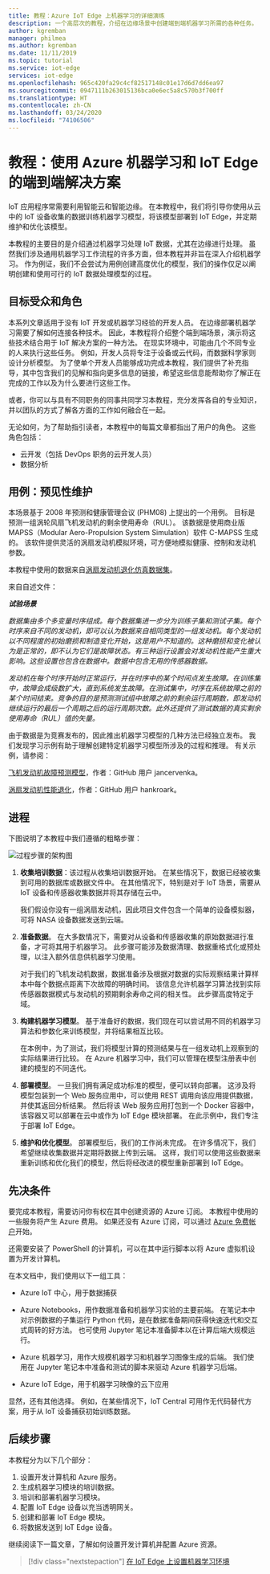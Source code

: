 ```yaml
---
title: 教程：Azure IoT Edge 上机器学习的详细演练
description: 一个高层次的教程，介绍在边缘场景中创建端到端机器学习所需的各种任务。
author: kgremban
manager: philmea
ms.author: kgremban
ms.date: 11/11/2019
ms.topic: tutorial
ms.service: iot-edge
services: iot-edge
ms.openlocfilehash: 965c420fa29c4cf82517148c01e17d6d7dd6ea97
ms.sourcegitcommit: 0947111b263015136bca0e6ec5a8c570b3f700ff
ms.translationtype: HT
ms.contentlocale: zh-CN
ms.lasthandoff: 03/24/2020
ms.locfileid: "74106506"
---
```

# <a name="tutorial-an-end-to-end-solution-using-azure-machine-learning-and-iot-edge"></a>教程：使用 Azure 机器学习和 IoT Edge 的端到端解决方案

IoT 应用程序常需要利用智能云和智能边缘。 在本教程中，我们将引导你使用从云中的 IoT 设备收集的数据训练机器学习模型，将该模型部署到 IoT Edge，并定期维护和优化该模型。

本教程的主要目的是介绍通过机器学习处理 IoT 数据，尤其在边缘进行处理。 虽然我们涉及通用机器学习工作流程的许多方面，但本教程并非旨在深入介绍机器学习。 作为例证，我们不会尝试为用例创建高度优化的模型，我们的操作仅足以阐明创建和使用可行的 IoT 数据处理模型的过程。

## <a name="target-audience-and-roles"></a>目标受众和角色

本系列文章适用于没有 IoT 开发或机器学习经验的开发人员。 在边缘部署机器学习需要了解如何连接各种技术。 因此，本教程将介绍整个端到端场景，演示将这些技术结合用于 IoT 解决方案的一种方法。 在现实环境中，可能由几个不同专业的人来执行这些任务。 例如，开发人员将专注于设备或云代码，而数据科学家则设计分析模型。 为了使单个开发人员能够成功完成本教程，我们提供了补充指导，其中包含我们的见解和指向更多信息的链接，希望这些信息能帮助你了解正在完成的工作以及为什么要进行这些工作。

或者，你可以与具有不同职务的同事共同学习本教程，充分发挥各自的专业知识，并以团队的方式了解各方面的工作如何融合在一起。

无论如何，为了帮助指引读者，本教程中的每篇文章都指出了用户的角色。 这些角色包括：

* 云开发（包括 DevOps 职务的云开发人员）
* 数据分析

## <a name="use-case-predictive-maintenance"></a>用例：预见性维护

本场景基于 2008 年预测和健康管理会议 (PHM08) 上提出的一个用例。 目标是预测一组涡轮风扇飞机发动机的剩余使用寿命（RUL）。 该数据是使用商业版 MAPSS（Modular Aero-Propulsion System Simulation）软件 C-MAPSS 生成的。 该软件提供灵活的涡扇发动机模拟环境，可方便地模拟健康、控制和发动机参数。

本教程中使用的数据来自[涡扇发动机退化仿真数据集](https://ti.arc.nasa.gov/tech/dash/groups/pcoe/prognostic-data-repository/#turbofan)。

来自自述文件：

***试验场景***

*数据集由多个多变量时序组成。每个数据集进一步分为训练子集和测试子集。每个时序来自不同的发动机，即可以认为数据来自相同类型的一组发动机。每个发动机以不同程度的初始磨损和制造变化开始，这是用户不知道的。这种磨损和变化被认为是正常的，即不认为它们是故障状态。有三种运行设置会对发动机性能产生重大影响。这些设置也包含在数据中。数据中包含无用的传感器数据。*

*发动机在每个时序开始时正常运行，并在时序中的某个时间点发生故障。在训练集中，故障会成级数扩大，直到系统发生故障。在测试集中，时序在系统故障之前的某个时间结束。竞争的目的是预测测试组中故障之前的剩余运行周期数，即发动机继续运行的最后一个周期之后的运行周期次数。此外还提供了测试数据的真实剩余使用寿命（RUL）值的矢量。*

由于数据是为竞赛发布的，因此推出机器学习模型的几种方法已经独立发布。 我们发现学习示例有助于理解创建特定机器学习模型所涉及的过程和推理。 有关示例，请参阅：

[飞机发动机故障预测模型](https://github.com/jancervenka/turbofan_failure)，作者：GitHub 用户 jancervenka。

[涡扇发动机性能退化](https://github.com/hankroark/Turbofan-Engine-Degradation)，作者：GitHub 用户 hankroark。

## <a name="process"></a>进程

下图说明了本教程中我们遵循的粗略步骤：

![过程步骤的架构图](media/tutorial-machine-learning-edge-01-intro/tutorial-steps-overview.png)

1. **收集培训数据**：该过程从收集培训数据开始。 在某些情况下，数据已经被收集到可用的数据库或数据文件中。 在其他情况下，特别是对于 IoT 场景，需要从 IoT 设备和传感器收集数据并将其存储在云中。

   我们假设你没有一组涡扇发动机，因此项目文件包含一个简单的设备模拟器，可将 NASA 设备数据发送到云端。

1. **准备数据**。 在大多数情况下，需要对从设备和传感器收集的原始数据进行准备，才可将其用于机器学习。 此步骤可能涉及数据清理、数据重格式化或预处理，以注入额外信息供机器学习使用。

   对于我们的飞机发动机数据，数据准备涉及根据对数据的实际观察结果计算样本中每个数据点距离下次故障的明确时间。 该信息允许机器学习算法找到实际传感器数据模式与发动机的预期剩余寿命之间的相关性。 此步骤高度特定于域。

1. **构建机器学习模型**。 基于准备好的数据，我们现在可以尝试用不同的机器学习算法和参数化来训练模型，并将结果相互比较。

   在本例中，为了测试，我们将模型计算的预测结果与在一组发动机上观察到的实际结果进行比较。 在 Azure 机器学习中，我们可以管理在模型注册表中创建的模型的不同迭代。

1. **部署模型**。 一旦我们拥有满足成功标准的模型，便可以转向部署。 这涉及将模型包装到一个 Web 服务应用中，可以使用 REST 调用向该应用提供数据，并使其返回分析结果。 然后将该 Web 服务应用打包到一个 Docker 容器中，该容器又可以部署在云中或作为 IoT Edge 模块部署。 在此示例中，我们专注于部署 IoT Edge。

1. **维护和优化模型**。 部署模型后，我们的工作尚未完成。 在许多情况下，我们希望继续收集数据并定期将数据上传到云端。 这样，我们可以使用这些数据来重新训练和优化我们的模型，然后将经改进的模型重新部署到 IoT Edge。

## <a name="prerequisites"></a>先决条件

要完成本教程，需要访问你有权在其中创建资源的 Azure 订阅。 本教程中使用的一些服务将产生 Azure 费用。 如果还没有 Azure 订阅，可以通过 [Azure 免费帐户](https://azure.microsoft.com/offers/ms-azr-0044p/)开始。

还需要安装了 PowerShell 的计算机，可以在其中运行脚本以将 Azure 虚拟机设置为开发计算机。

在本文档中，我们使用以下一组工具：

* Azure IoT 中心，用于数据捕获

* Azure Notebooks，用作数据准备和机器学习实验的主要前端。 在笔记本中对示例数据的子集运行 Python 代码，是在数据准备期间获得快速迭代和交互式周转的好方法。 也可使用 Jupyter 笔记本准备脚本以在计算后端大规模运行。

* Azure 机器学习，用作大规模机器学习和机器学习图像生成的后端。 我们使用在 Jupyter 笔记本中准备和测试的脚本来驱动 Azure 机器学习后端。

* Azure IoT Edge，用于机器学习映像的云下应用

显然，还有其他选择。 例如，在某些情况下，IoT Central 可用作无代码替代方案，用于从 IoT 设备捕获初始训练数据。

## <a name="next-steps"></a>后续步骤

本教程分为以下几个部分：

1. 设置开发计算机和 Azure 服务。
2. 生成机器学习模块的培训数据。
3. 培训和部署机器学习模块。
4. 配置 IoT Edge 设备以充当透明网关。
5. 创建和部署 IoT Edge 模块。
6. 将数据发送到 IoT Edge 设备。

继续阅读下一篇文章，了解如何设置开发计算机并配置 Azure 资源。

> [!div class="nextstepaction"]
> [在 IoT Edge 上设置机器学习环境](tutorial-machine-learning-edge-02-prepare-environment.md)
